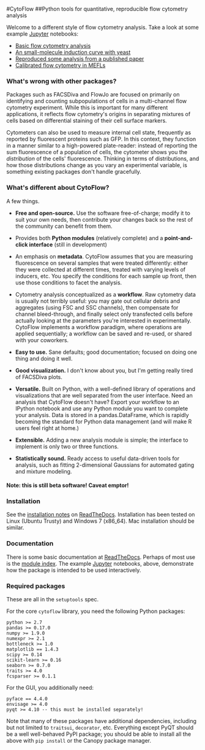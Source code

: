 #CytoFlow
##Python tools for quantitative, reproducible flow cytometry analysis

Welcome to a different style of flow cytometry analysis.  Take a look at some example [Jupyter](http://jupyter.org/) notebooks:

* [Basic flow cytometry analysis](http://nbviewer.ipython.org/github/bpteague/cytoflow/blob/master/docs/examples-basic/Basic%20Cytometry.ipynb)
* [An small-molecule induction curve with yeast](http://nbviewer.ipython.org/github/bpteague/cytoflow/blob/master/docs/examples-basic/Yeast%20Dose%20Reponse.ipynb)
* [Reproduced some analysis from a published paper](http://nbviewer.jupyter.org/github/bpteague/cytoflow-examples/blob/master/kiani/Kiani%20Nature%20Methods%202014.ipynb)
* [Calibrated flow cytometry in MEFLs](http://nbviewer.jupyter.org/github/bpteague/cytoflow-examples/blob/master/tasbe/TASBE%20Workflow.ipynb)

### What's wrong with other packages?  

Packages such as FACSDiva and FlowJo are focused on primarily on identifying
and counting subpopulations of cells in a multi-channel flow cytometry
experiment.  While this is important for many different applications, it
reflects flow cytometry's origins in separating mixtures of cells based on
differential staining of their cell surface markers.

Cytometers can also be used to measure internal cell state, frequently as
reported by fluorescent proteins such as GFP.  In this context, they function
in a manner similar to a high-powered plate-reader: instead of reporting the
sum fluorescence of a population of cells, the cytometer shows you the
*distribution* of the cells' fluorescence.  Thinking in terms of distributions,
and how those distributions change as you vary an experimental variable, is
something existing packages don't handle gracefully.

### What's different about CytoFlow?

A few things.

* **Free and open-source.**  Use the software free-of-charge; modify it to
  suit your own needs, then contribute your changes back so the rest of the
  community can benefit from them.

* Provides both **Python modules** (relatively complete) and a 
  **point-and-click interface** (still in development) 

* An emphasis on **metadata**.  CytoFlow assumes that you are measuring
  fluorescence on several samples that were treated differently: either
  they were collected at different times, treated with varying levels
  of inducers, etc.  You specify the conditions for each sample up front,
  then use those conditions to facet the analysis.

* Cytometry analysis conceptualized as a **workflow**.  Raw cytometry data
  is usually not terribly useful: you may gate out cellular debris and 
  aggregates (using FSC and SSC channels), then compensate for channel
  bleed-through, and finally select only transfected cells before actually
  looking at the parameters you're interested in experimentally.  CytoFlow
  implements a workflow paradigm, where operations are applied sequentially;
  a workflow can be saved and re-used, or shared with your coworkers.

* **Easy to use.**  Sane defaults; good documentation; focused on doing one
  thing and doing it well.

* **Good visualization.**  I don't know about you, but I'm getting really
  tired of FACSDiva plots.

* **Versatile.**  Built on Python, with a well-defined
  library of operations and visualizations that are well separated from
  the user interface.  Need an analysis that CytoFlow doesn't have?  Export 
  your workflow to an IPython notebook and use any Python module you want to 
  complete your analysis.  Data is stored in a pandas.DataFrame, which is 
  rapidly becoming the standard for Python data management (and will make R
  users feel right at home.)
  
* **Extensible.**  Adding a new analysis module is simple; the interface to
  implement is only two or three functions.

* **Statistically sound.** Ready access to useful data-driven tools for
  analysis, such as fitting 2-dimensional Gaussians for automated gating
  and mixture modeling.

#### Note: this is still beta software!  Caveat emptor!
  
### Installation

See the [installation notes](http://cytoflow.readthedocs.org/en/latest/INSTALL.html) on [ReadTheDocs](http://cytoflow.readthedocs.org/).  Installation has been tested
on Linux (Ubuntu Trusty) and Windows 7 (x86_64).  Mac installation should be similar.

### Documentation

There is some basic documentation at [ReadTheDocs](http://cytoflow.readthedocs.org/).
Perhaps of most use is the [module index](http://cytoflow.readthedocs.org/en/latest/py-modindex.html).
The example [Jupyter](http://jupyter.org/) notebooks, above, demonstrate how the package
is intended to be used interactively.

### Required packages

These are all in the `setuptools` spec.

For the core `cytoflow` library, you need the following Python packages:
```
python >= 2.7
pandas >= 0.17.0
numpy >= 1.9.0
numexpr >= 2.1
bottleneck >= 1.0
matplotlib == 1.4.3
scipy >= 0.14
scikit-learn >= 0.16
seaborn >= 0.7.0
traits >= 4.0
fcsparser >= 0.1.1
```

For the GUI, you additionally need:
```
pyface == 4.4.0
envisage >= 4.0
pyqt >= 4.10 -- this must be installed separately!
```

Note that many of these packages have additional dependencies, including
but not limited to `traitsui`, `decorator`, etc.
Everything except PyQT should be a well well-behaved PyPI package; you should be
able to install all the above with `pip install` or the Canopy package manager.

